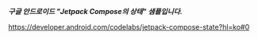 ***구글 안드로이드 "Jetpack Compose의 상태" 샘플입니다.***

https://developer.android.com/codelabs/jetpack-compose-state?hl=ko#0
